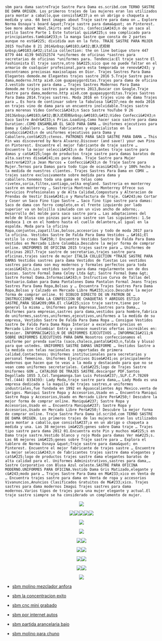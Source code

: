 
```
sbm para dama sastreTraje Sastre Para Dama es.scribd.com TERNO SASTRE DE DAMA ORIGEN. Los primeros trajes de las mujeres eran los utilizados para montar a caballo,que consist&#237;a en un abrigo o chaqueta a medida y una. 66 best images about Traje sastre para dama on … Explore Norma Osnaya's board &quot;Traje sastre para dama&quot; on Pinterest. See more about Wool,Skirts and Suits. Confecci&#243;n de un saco al estilo Sastre Parte 1 Este tutorial quiz&#225;s sea complicado para principiantes.tambi&#233;n la manga Sastre que consta de 2 partes aunque no est&#225; dividida aun en la foto. TRAJE SASTRE PARA MUJER 2015 YouTube 8 21 2014&nbsp;&#0183;&#32;嵌入式视频&nbsp;&#0183;&#32;italia collection: the on line botique store 447 8779 444 4139 945152574 *uniformes de oficinas *sastres para secretarias de oficinas *uniformes para. Tendencia:El traje sastre El Fashionista El traje sastre,otro b&#225;sico que no puede faltar en el armario de cualquier profesional,para esta temporada se renov&#243; y encontramos preciosas maxisolapas en Dior. Trajes Sastres Para Dama Elegantes demode.me Elegantes trajes sastre 2016 5.Traje Sastre para dama,moderno.http aix0.com guapasygorditas.Trajes para dama de oficina 3.vestido sastre para dama … Trajes Sastres Modernos Para Dama demode.me trajes sastres para mujeres 2013,Buscar con Google.Traje Sastre para dama,moderno.http aix0.com guapasygorditas.Trajes Sastres Para Dama 2014.Trajes sastres. Moda 2016 en trajes vino de dama Trajes para … Es hora de continuar sobre la fabulosa l&#237;nea de moda 2016 en trajes vino de dama para un encuentro inolvidable.Trajes sastre para morenas Video Confecci&#243;n Saco Sastre YouTube 9 26 2013&nbsp;&#0183;&#32;嵌入式视频&nbsp;&#0183;&#32;Video Confecci&#243;n Saco Sastre Andr&#233;s Prias.Loading.Como hacer saco sastre para dama Duration:.COMO ENSAMBLAR EL SACO PARA DAMA … Uniformes ejecutivos para Dama y Caballero … Somos fabricantes y especialistas en la producci&#243;n de uniformes ejecutivos para Dama y Caballero,cont&#225;ctenos. PATRONES PARA SACO SASTRE PARA DAMA … This Pin was discovered by Nora Alvarez.Discover (and save!) your own Pins on Pinterest. Encuentre el mejor fabricante de traje sastre … Encuentre la mejor selecci&#243;n de fabricantes traje sastre para damas y cat&#225;logo de productos traje sastre para damas baratos de alta.sastres dise&#241;os para dama. Traje Sastre para Mujer Sastrer&#237;a Jean Marcos ★ Confecci&#243;n de Traje Sastre para Mujer.Ternos para Damas para todo tipo de ocasi&#243;n y 100% hecho a la medida de nuestros clientes. Trajes Sastres Para Dama en CDMX … trajes sastre exclusivamente sobre medida para dama y caballero.tenemos toda una gama en telas como rivetex,soria,filtex,santiago,selka england. Sastreria en monterrey sastre en monterrey … Sastreria Montreal en Monterrey Ofrece sus Servicios Profesionales y de Alta Calidad,Compostura y Alteracion de Prendas de Vestir Dise&#241;o y Manufactura de Traje. C&#243;mo Cortar y Coser un Saco Fino tipo Sastre … Saco fino tipo sastre para damas: Saco de dama con forro completo,en el frente izquierdo por lado superior va un bolsillo simulado con un vivo ancho de adorno;. Desarrollo del molde para saco sastre para … Las adaptaciones del molde de blusa con pinzas para saco sastre son las siguientes: 1.Se desboca 1 cm en el hombro hasta el cuello delantero,al igual en la espalda. Moda para la oficina Ropa,conjuntos,zapatillas,bolsos,accesorios y todo de moda 2017 para la oficina. Vestidos Sastre De Falda Para Dama Vestidos … &#161;El estilo lo creas T&#250;! Encuentra Vestidos Sastre De Falda Para Dama Vestidos en Mercado Libre Colombia.Descubre la mejor forma de comprar online. UNIFORMES DE OFICINA 2015 trajes sastre para … Uniformes de Oficinas 2017.Traje sastre de secretarias,trajes sastre para oficinas,trajes sastre de mujer ITALIA COLLECTION *TRAJE SASTRE PARA DAMAS Vestidos sastres para dama Vestidos de fiestas Los vestidos sastres para dama son muy modernos y formales perfectos para toda ocasi&#243;n.Los vestidos sastre para dama regularmente son de dos piezas. Sastre Formal Dama Celmy Ltda &gt; Sastre Formal Dama &gt; Sastre Formal Dama.Informaci&#243;n Instructivo Curva de Tallas del Vestuario.Gaban para Dama Pantalones Dama Pantalon Formal Jeans Trajes Sastres Para Dama Ropa,Bolsas y … Encuentra Trajes Sastres Para Dama Ropa,Bolsas y Calzado en Mercado Libre M&#233;xico.Descubre la mejor forma de comprar online. 9) DIBUJO DIRECTO DE UN PATRON DE … INSTRUCCIONES PARA LA CONFECCION DE CHAQUETAS Y ABRIGOS ESTILO SASTRE,PARA SE&#209;ORA.El cl&#225;sico traje sastre,tiene por lo general la misma … Uniformes para Empresas,Sastres para Dama,… Uniformes para empresas,sastres para dama,vestidos para hombre,fabrica de uniformes,sastres,uniformes,ejecutivos,uniformes a la medida de su empresa, Vestidos Sastre De Falda Para Dama Ropa … Consigue Vestidos Sastre De Falda Para Dama Ropa Interior a excelentes precios en Mercado Libre Colombia! Entra y conoce nuestras ofertas increibles en: Brasier. INFORMACI&#211;N DE UNIFORMES EJECUTIVOS … INFORMACI&#211;N SOBRE UNIFORMES EJECUTIVOS PARA DAMA Nosotros confeccionamos el uniforme por prenda suelta (saco,chaleco,pantal&#243;n,falda y blusa) para que ustedes. UNIFORMES SASTRE DAMAS UNIFORME … Vestidos Sastre a la medida con telas nacionales e importadas de primera calidad.Contactenos; Uniformes institucionales para secretarias y personal femenino. Uniformes Ejecutivos Dise&#241;os principalmente modernos que hacen que te veas a la moda y destacando para que no se vean como uniformes secretariales. Cat&#225;logo de Trajes Sastre Uniformes GON … CATALOGO DE TRAJES SASTRE.descargar PDF.Santos Degollado 1055 3,Col.Tangamanga.San Luis Potos&#237;,SLP.C.P.78269 Tel.(444) 8334393: Lady Moda,traje sastre para dama,… Lady Moda es una empresa dedicada a la maquila de trajes sastres,e uniformes industriales,fue fundada en 1992 en Aguascalientes Ags Mexico.venta de abrigos. Maniqui Sastre Ropa y Accesorios,Usado en … Encuentra Maniqui Sastre Ropa y Accesorios,Usado en Mercado Libre Per&#250;! Descubre la mejor forma de comprar online. Maniqu&#237; Sastre Ropa y Accesorios,Usado en … Encuentra Maniqu&#237; Sastre Ropa y Accesorios,Usado en Mercado Libre Per&#250;! Descubre la mejor forma de comprar online. Traje Sastre Para Dama id.scribd.com TERNO SASTRE DE DAMA ORIGEN. Los primeros trajes de las mujeres eran los utilizados para montar a caballo,que consist&#237;a en un abrigo o chaqueta a medida y una. Las 38 mejores im&#225;genes sobre Dama traje … Trajes tipo sastre para dama 2012 01.Encuentra este Pin y muchos m&#225;s en Dama traje sastre.Vestido blanco y rojo Moda para damas Ver m&#225;s. Las 66 mejores im&#225;genes sobre Traje sastre para … Explora el tablero de Norma Osnaya &quot;Traje sastre para dama&quot; en Pinterest. Encuentre el mejor fabricante de trajes sastre … Encuentre la mejor selecci&#243;n de fabricantes trajes sastre dama elegantes y cat&#225;logo de productos trajes sastre dama elegantes baratos de alta calidad para el. Uniformes Administrativos,sastres para dama,… Sastre Corporativo con Blusa Azul celeste.SASTRE PARA OFICINA MODERNO.UNIFORMES PARA OFICINA.Vestido Dama Gris Matizado,elegante y c&#243;modo para … Trajes Sastre Para Dama en M&#233;xico en Venta de … Encuentra trajes sastre para dama en Venta de ropa y accesorios Vivanuncios,Anuncios Clasificados Gratuitos de M&#233;xico. Trajes sastres para dama modernos Imagui Trajes sastres para dama modernos.Varios tipos de trajes para una mujer elegante y actual.El traje sastre siempre se ha considerado un complemento de mujer. 
```

<div align="center">

<a href="https://es-crusher.shibang-china.com/github&k=sbm+para+dama+sastre"><img src="https://static.shibang-china.com/es/crusher/logo.jpg"></a>

<a href="https://es-crusher.shibang-china.com/github&k=sbm+para+dama+sastre"><img src="https://static.shibang-china.com/es/crusher/index.jpg"></a><a href="https://es-crusher.shibang-china.com/material.htmlgithub&k=sbm+para+dama+sastre"><img src="https://static.shibang-china.com/es/crusher/material.jpg"></a><a href="https://es-crusher.shibang-china.com/application.htmlgithub&k=sbm+para+dama+sastre"><img src="https://static.shibang-china.com/es/crusher/application.jpg"></a><a href="https://es-crusher.shibang-china.com/aboutus.htmlgithub&k=sbm+para+dama+sastre"><img src="https://static.shibang-china.com/es/crusher/aboutus.jpg"></a><a href="https://es-crusher.shibang-china.com/contact.htmlgithub&k=sbm+para+dama+sastre"><img src="https://static.shibang-china.com/es/crusher/contact.jpg"></a>

<a href="https://es-crusher.shibang-china.com/github&k=sbm+para+dama+sastre"><img src="https://static.shibang-china.com/es/crusher/banner.jpg"></a>

<a href="https://swt.shibang-china.com/github&k=sbm+para+dama+sastre"><img src="https://static.shibang-china.com/es/crusher/text.jpg"></a>

<a href="https://swt.shibang-china.com/github&k=sbm+para+dama+sastre"><img src="https://static.shibang-china.com/es/crusher/chat.jpg"></a><a href="https://es-crusher.shibang-china.com/contact.htmlgithub&k=sbm+para+dama+sastre"><img src="https://static.shibang-china.com/es/crusher/message.jpg"></a>

<a href="https://es-crusher.shibang-china.com/products/pe.htmlgithub&k=sbm+para+dama+sastre"><img src="https://static.shibang-china.com/es/crusher/pe.jpg"></a><a href="https://es-crusher.shibang-china.com/products/pf.htmlgithub&k=sbm+para+dama+sastre"><img src="https://static.shibang-china.com/es/crusher/pf.jpg"></a>

<a href="https://es-crusher.shibang-china.com/products/hpt.htmlgithub&k=sbm+para+dama+sastre"><img src="https://static.shibang-china.com/es/crusher/hpt.jpg"></a><a href="https://es-crusher.shibang-china.com/products/vsi.htmlgithub&k=sbm+para+dama+sastre"><img src="https://static.shibang-china.com/es/crusher/vsi.jpg"></a>

<a href="https://es-crusher.shibang-china.com/products/klv.htmlgithub&k=sbm+para+dama+sastre"><img src="https://static.shibang-china.com/es/crusher/klv.jpg"></a><a href="https://es-crusher.shibang-china.com/products/portable.htmlgithub&k=sbm+para+dama+sastre"><img src="https://static.shibang-china.com/es/crusher/portable.jpg"></a>

<a href="https://swt.shibang-china.com/github&k=sbm+para+dama+sastre"><img src="https://static.shibang-china.com/es/crusher/case.jpg"></a>

</div>


* [sbm molino mezclador anfora](sbm%20molino%20mezclador%20anfora.md)

* [sbm la concentracion exito](sbm%20la%20concentracion%20exito.md)

* [sbm cnc mini grabado](sbm%20cnc%20mini%20grabado.md)

* [sbm por internet autos](sbm%20por%20internet%20autos.md)

* [sbm partida arancelaria bajo](sbm%20partida%20arancelaria%20bajo.md)

* [sbm molino para chuno](sbm%20molino%20para%20chuno.md)